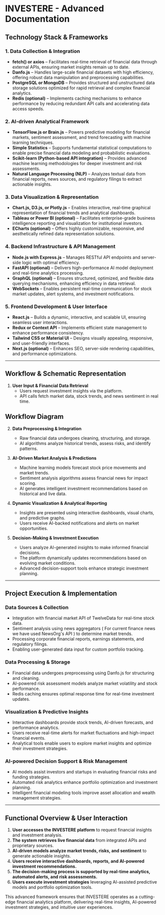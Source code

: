 # INVESTERE - Advanced Documentation

## Technology Stack & Frameworks

### 1. Data Collection & Integration
- **fetch() or axios** – Facilitates real-time retrieval of financial data through external APIs, ensuring market insights remain up to date.
- **Danfo.js** – Handles large-scale financial datasets with high efficiency, offering robust data manipulation and preprocessing capabilities.
- **PostgreSQL or MongoDB** – Provides structured and unstructured data storage solutions optimized for rapid retrieval and complex financial analytics.
- **Redis (optional)** – Implements caching mechanisms to enhance performance by reducing redundant API calls and accelerating data access speeds.

### 2. AI-driven Analytical Framework
- **TensorFlow.js or Brain.js** – Powers predictive modeling for financial markets, sentiment assessment, and trend forecasting with machine learning techniques.
- **Simple Statistics** – Supports fundamental statistical computations to enable precise financial data modeling and probabilistic evaluations.
- **Scikit-learn (Python-based API integration)** – Provides advanced machine learning methodologies for deeper investment and risk assessments.
- **Natural Language Processing (NLP)** – Analyzes textual data from financial reports, news sources, and regulatory filings to extract actionable insights.

### 3. Data Visualization & Representation
- **Chart.js, D3.js, or Plotly.js** – Enables interactive, real-time graphical representation of financial trends and analytical dashboards.
- **Tableau or Power BI (optional)** – Facilitates enterprise-grade business intelligence reporting and visualization for institutional investors.
- **ECharts (optional)** – Offers highly customizable, responsive, and aesthetically refined data representation solutions.

### 4. Backend Infrastructure & API Management
- **Node.js with Express.js** – Manages RESTful API endpoints and server-side logic with optimal efficiency.
- **FastAPI (optional)** – Delivers high-performance AI model deployment and real-time analytics processing.
- **GraphQL (optional)** – Ensures structured, optimized, and flexible data querying mechanisms, enhancing efficiency in data retrieval.
- **WebSockets** – Enables persistent real-time communication for stock market updates, alert systems, and investment notifications.

### 5. Frontend Development & User Interface
- **React.js** – Builds a dynamic, interactive, and scalable UI, ensuring seamless user interactions.
- **Redux or Context API** – Implements efficient state management to enhance performance consistency.
- **Tailwind CSS or Material UI** – Designs visually appealing, responsive, and user-friendly interfaces.
- **Next.js (optional)** – Enhances SEO, server-side rendering capabilities, and performance optimizations.

---

## Workflow & Schematic Representation

1. **User Input & Financial Data Retrieval**
   - Users request investment insights via the platform.
   - API calls fetch market data, stock trends, and news sentiment in real time.

## Workflow Diagram

2. **Data Preprocessing & Integration**
   - Raw financial data undergoes cleaning, structuring, and storage.
   - AI algorithms analyze historical trends, assess risks, and identify patterns.
   
3. **AI-Driven Market Analysis & Predictions**
   - Machine learning models forecast stock price movements and market trends.
   - Sentiment analysis algorithms assess financial news for impact scoring.
   - AI generates intelligent investment recommendations based on historical and live data.
   
4. **Dynamic Visualization & Analytical Reporting**
   - Insights are presented using interactive dashboards, visual charts, and predictive graphs.
   - Users receive AI-backed notifications and alerts on market opportunities.
   
5. **Decision-Making & Investment Execution**
   - Users analyze AI-generated insights to make informed financial decisions.
   - The platform dynamically updates recommendations based on evolving market conditions.
   - Advanced decision-support tools enhance strategic investment planning.

---

## Project Execution & Implementation

### Data Sources & Collection
- Integration with financial market API of TwelveData for real-time stock data.
- Sentiment analysis using news aggregators ( For current finance news we have used NewsOrg's API ) to determine market trends.
- Processing corporate financial reports, earnings statements, and regulatory filings.
- Enabling user-generated data input for custom portfolio tracking.

### Data Processing & Storage
- Financial data undergoes preprocessing using Danfo.js for structuring and cleaning.
- AI-powered risk assessment models analyze market volatility and stock performance.
- Redis caching ensures optimal response time for real-time investment updates.

### Visualization & Predictive Insights
- Interactive dashboards provide stock trends, AI-driven forecasts, and performance analytics.
- Users receive real-time alerts for market fluctuations and high-impact financial events.
- Analytical tools enable users to explore market insights and optimize their investment strategies.

### AI-powered Decision Support & Risk Management
- AI models assist investors and startups in evaluating financial risks and funding strategies.
- Automated risk analytics enhance portfolio optimization and investment planning.
- Intelligent financial modeling tools improve asset allocation and wealth management strategies.

---

## Functional Overview & User Interaction

1. **User accesses the INVESTERE platform** to request financial insights and investment analysis.
2. **The system retrieves live financial data** from integrated APIs and proprietary sources.
3. **AI-driven models analyze market trends, risks, and sentiment** to generate actionable insights.
4. **Users receive interactive dashboards, reports, and AI-powered investment recommendations.**
5. **The decision-making process is supported by real-time analytics, automated alerts, and risk assessments.**
6. **Users execute investment strategies** leveraging AI-assisted predictive models and portfolio optimization tools.

This advanced framework ensures that INVESTERE operates as a cutting-edge financial analytics platform, delivering real-time insights, AI-powered investment strategies, and intuitive user experiences.

